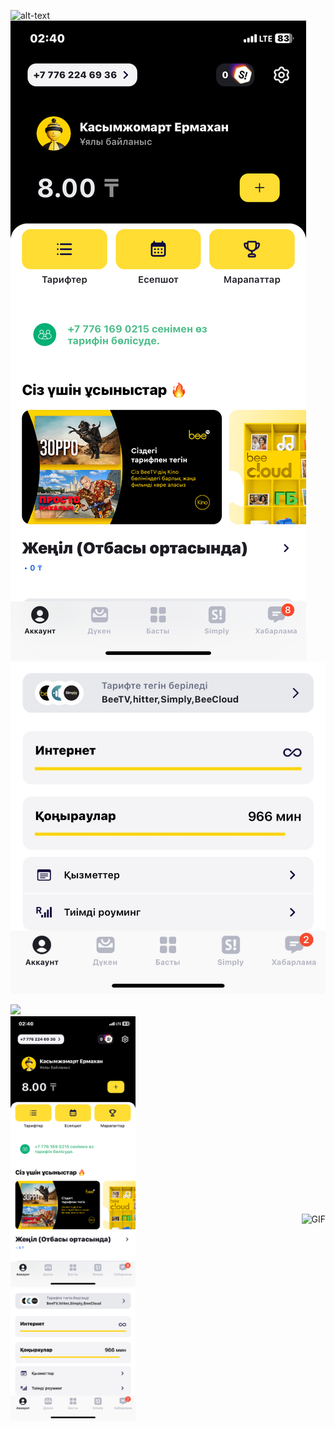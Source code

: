 ![alt-text](beelineAPP.gif)
![App photo](IMG_3284.PNG)
![App photo](IMG_1F7E9CFB5978-1.jpeg)
<div></div>
<img src="beelineAPP.gif" width="50px">
<div style="display: flex; align-items: center;">
    <div style="flex: 50%;">
        <img src="IMG_3284.PNG" alt="Image 1" width="200"/>
        <img src="IMG_1F7E9CFB5978-1.jpeg" alt="Image 2" width="200"/>
    </div>
    <div style="flex: 50%; text-align: right;">
        <img src="beelineAPP.gif" alt="GIF" width="250"/>
    </div>
</div>

